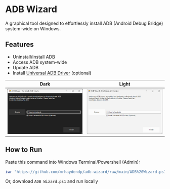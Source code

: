 # ADB Wizard
A graphical tool designed to effortlessly install ADB (Android Debug Bridge) system-wide on Windows.

## Features
- Uninstall/install ADB
- Access ADB system-wide
- Update ADB
- Install [Universal ADB Driver](https://adb.clockworkmod.com/) (optional)

Dark | Light
:---:|:-----:
![Screenshot (Dark Mode)](Images/ADB-Wizard.png)|![Screenshot (Light Mode)](Images/ADB-Wizard-Light.png)

## How to Run
Paste this command into Windows Terminal/Powershell (Admin):
``` powershell
iwr "https://github.com/mrhaydendp/adb-wizard/raw/main/ADB%20Wizard.ps1" | iex
```
Or, download `ADB Wizard.ps1` and run locally
